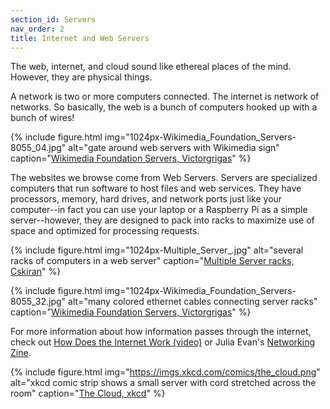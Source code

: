 ```yaml
---
section_id: Servers
nav_order: 2
title: Internet and Web Servers
---
```


The web, internet, and cloud sound like ethereal places of the mind. 
However, they are physical things.

A network is two or more computers connected. 
The <span class="term">internet</span> is network of networks.
So basically, the web is a bunch of computers hooked up with a bunch of wires!

{% include figure.html img="1024px-Wikimedia_Foundation_Servers-8055_04.jpg" alt="gate around web servers with Wikimedia sign" caption="<a href='https://commons.wikimedia.org/wiki/File:Wikimedia_Foundation_Servers-8055_04.jpg'>Wikimedia Foundation Servers, Victorgrigas</a>" %}

The websites we browse come from <span class="term">Web Servers</span>.
Servers are specialized computers that run software to host files and web services.
They have processors, memory, hard drives, and network ports just like your computer--in fact you can use your laptop or a Raspberry Pi as a simple server--however, they are designed to pack into racks to maximize use of space and optimized for processing requests.

{% include figure.html img="1024px-Multiple_Server_.jpg" alt="several racks of computers in a web server" caption="<a href='https://commons.wikimedia.org/wiki/File:Multiple_Server_.jpg'>Multiple Server racks, Cskiran</a>" %}

{% include figure.html img="1024px-Wikimedia_Foundation_Servers-8055_32.jpg" alt="many colored ethernet cables connecting server racks" caption="<a href='https://commons.wikimedia.org/wiki/File:Wikimedia_Foundation_Servers-8055_32.jpg'>Wikimedia Foundation Servers, Victorgrigas</a>" %}

For more information about how information passes through the internet, check out [How Does the Internet Work (video)](https://youtu.be/i5oe63pOhLI) or Julia Evan's [Networking Zine](https://wizardzines.com/zines/networking/).

{% include figure.html img="https://imgs.xkcd.com/comics/the_cloud.png" alt="xkcd comic strip shows a small server with cord stretched across the room" caption="<a href='https://xkcd.com/908'>The Cloud, xkcd</a>" %}
